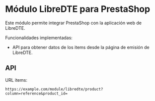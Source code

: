 Módulo LibreDTE para PrestaShop
===============================

Este módulo permite integrar PrestaShop con la aplicación web de LibreDTE.

Funcionalidades implementadas:

- API para obtener datos de los items desde la página de emisión de LibreDTE.

API
---

URL items:

    https://example.com/module/libredte/product?column=reference&product_id=

